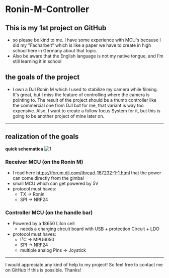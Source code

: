 # Ronin-M-Controller

## This is my 1st project on GitHub
- so please be kind to me. I have some experience with MCU's because I did my "Facharbeit" which is like a paper we have to create in high school here in Germany about that topic.
- Also be aware that the English language is not my native tongue, and I'm still learning it in school

## the goals of the project
- I own a DJI Ronin M which I used to stabilize my camera while filming. It's great, but I miss the feature of controlling where the camera is pointing to. The result of the project should be a thumb controller like the commercial one from DJI but for me, that variant is way too expensive. Also, I want to create a follow focus System for it, but this is going to be another project of mine later on.
---
## realization of the goals
**quick schematica**
![1](https://user-images.githubusercontent.com/69050562/119224076-0fd45d00-bafd-11eb-808a-04cbecd1a0c4.PNG)
### Receiver MCU (on the Ronin M)
- I read here https://forum.dji.com/thread-167232-1-1.html that the power can come directly from the gimbal
- small MCU which can get powered by 5V
- protocol must haves:
  - TX -> Ronin
  - SPI -> NRF24
### Controller MCU (on the handle bar)
- Powered by a 18650 LiIon cell
  - needs a charging circuit board with USB + protection Circuit + LDO
- protocol must haves:
  - I²C -> MPU6050
  - SPI -> NRF24
  - multiple analog Pins -> Joystick

---

I would appreciate any kind of help to my project! So feel free to contact me on GitHub if this is possible. Thanks!
